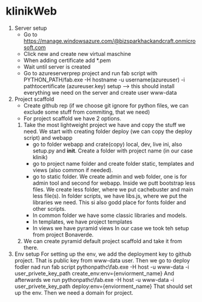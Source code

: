 klinikWeb
=========

1. Server setup
	- Go to https://manage.windowsazure.com/@bizsparkhackandcraft.onmicrosoft.com
	- Click new and create new virtual maschine
	- When adding certificate add *.pem
	- Wait until server is created
	- Go to azureserverprep project and run fab script with PYTHON_PATH/fab.exe -H hostname -u username(azureuser) -i pathtocertificate (azureuser.key) setup --> this should install everything we need on the server and create user www-data
2. Project scaffold
	- Create github rep (if we choose git ignore for python files, we can exclude some stuff from commiting, that we need)
	- For project scaffold we have 2 options.
	1. Take the most lightweight project we have and copy the stuff we need. We start with creating folder deploy (we can copy the deploy script) and webapp
		- go to folder webapp and crate(copy) local, dev, live ini, also setup.py and __init__. Create a folder with project name (in our case klinik)
		- go to project name folder and create folder static, templates and views (also common if needed).
		- go to static folder. We create admin and web folder, one is for admin tool and second for webapp. Inside we putt bootstrap less files. We create less folder, where we put cachebuster and main less file(s). In folder scripts, we have libs.js, where we put the libraries we need. This si also godd place for fonts folder and other scripts.
		- In common folder we have some classic libraries and models.
		- In templates, we have project templates
		- In views we have pyramid views
		In our case we took teh setup from project Bonaverde.
	2. We can create pyramid default project scaffold and take it from there.
3. Env setup
	For setting up the env, we add the deployment key to github project. That is public key from www-data user. Then we go to deploy fodler nad run fab script
		pythonpathc\fab.exe -H host -u www-data -i user_privete_key_path create_env:env={enviorment_name}
	And afterwards we run pythonpathc\fab.exe -H host -u www-data -i user_privete_key_path deploy:env={enviorment_name}
	That should set up the env.
	Then we need a domain for project.
